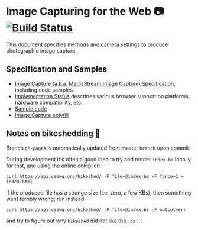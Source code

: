 # Image Capturing for the Web :camera: [![Build Status](https://travis-ci.org/w3c/mediacapture-image.svg?branch=master)](https://travis-ci.org/w3c/mediacapture-image)

This document specifies methods and camera settings to produce photographic image capture.

Specification and Samples
-------------
* [Image Capture (a.k.a. MediaStream Image Capture) Specification](https://w3c.github.io/mediacapture-image/), including code samples.
* [Implementation Status](implementation-status.md) describes various browser support on platforms, hardware compatibility, etc.
* [Sample code](https://rawgit.com/Miguelao/demos/master/imagecapture.html)
* [Image Capture polyfill](https://github.com/dandv/imagecapture)

Notes on bikeshedding :bicyclist:
--------------

Branch `gh-pages` is automatically updated from master `branch` upon commit.

During development it's often a good idea to try and render `index.bs` locally, for that, and using the online compiler:

```
curl https://api.csswg.org/bikeshed/ -F file=@index.bs -F force=1 > index.html
```

if the produced file has a strange size (i.e. zero, a few KBs), then something went terribly wrong; run instead:

```
curl https://api.csswg.org/bikeshed/ -F file=@index.bs -F output=err
```

and try to figure out why `bikeshed` did not like the `.bs` :'(
